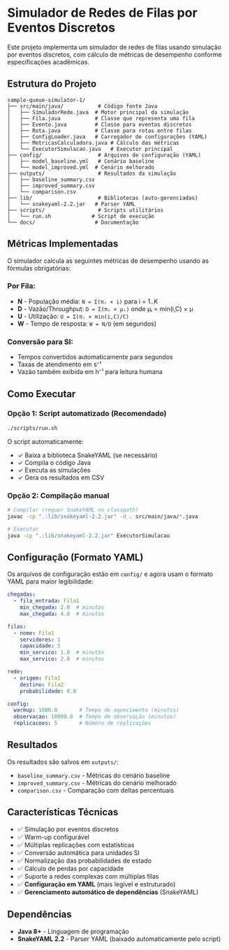 # Simulador de Redes de Filas por Eventos Discretos

Este projeto implementa um simulador de redes de filas usando simulação por eventos discretos, com cálculo de métricas de desempenho conforme especificações acadêmicas.

## Estrutura do Projeto

```
sample-queue-simulator-1/
├── src/main/java/           # Código fonte Java
│   ├── SimuladorRede.java  # Motor principal da simulação
│   ├── Fila.java           # Classe que representa uma fila
│   ├── Evento.java         # Classe para eventos discretos
│   ├── Rota.java           # Classe para rotas entre filas
│   ├── ConfigLoader.java   # Carregador de configurações (YAML)
│   ├── MetricasCalculadora.java # Cálculo das métricas
│   └── ExecutorSimulacao.java   # Executor principal
├── config/                  # Arquivos de configuração (YAML)
│   ├── model_baseline.yml   # Cenário baseline
│   └── model_improved.yml  # Cenário melhorado
├── outputs/                 # Resultados da simulação
│   ├── baseline_summary.csv
│   ├── improved_summary.csv
│   └── comparison.csv
├── lib/                     # Bibliotecas (auto-gerenciadas)
│   └── snakeyaml-2.2.jar   # Parser YAML
├── scripts/                 # Scripts utilitários
│   └── run.sh             # Script de execução
└── docs/                   # Documentação
```

## Métricas Implementadas

O simulador calcula as seguintes métricas de desempenho usando as fórmulas obrigatórias:

### Por Fila:
- **N** - População média: `N = Σ(πᵢ × i)` para i = 1..K
- **D** - Vazão/Throughput: `D = Σ(πᵢ × μᵢ)` onde μᵢ = min(i,C) × μ
- **U** - Utilização: `U = Σ(πᵢ × min(i,C)/C)`
- **W** - Tempo de resposta: `W = N/D` (em segundos)

### Conversão para SI:
- Tempos convertidos automaticamente para segundos
- Taxas de atendimento em s⁻¹
- Vazão também exibida em h⁻¹ para leitura humana

## Como Executar

### Opção 1: Script automatizado (Recomendado)
```bash
./scripts/run.sh
```

O script automaticamente:
- ✓ Baixa a biblioteca SnakeYAML (se necessário)
- ✓ Compila o código Java
- ✓ Executa as simulações
- ✓ Gera os resultados em CSV

### Opção 2: Compilação manual
```bash
# Compilar (requer SnakeYAML no classpath)
javac -cp ".:lib/snakeyaml-2.2.jar" -d . src/main/java/*.java

# Executar
java -cp ".:lib/snakeyaml-2.2.jar" ExecutorSimulacao
```

## Configuração (Formato YAML)

Os arquivos de configuração estão em `config/` e agora usam o formato YAML para maior legibilidade:

```yaml
chegadas:
  - fila_entrada: Fila1
    min_chegada: 2.0  # minutos
    max_chegada: 4.0  # minutos

filas:
  - nome: Fila1
    servidores: 1
    capacidade: 5
    min_servico: 1.0  # minutos
    max_servico: 2.0  # minutos

rede:
  - origem: Fila1
    destino: Fila2
    probabilidade: 0.8

config:
  warmup: 1000.0       # Tempo de aquecimento (minutos)
  observacao: 10000.0  # Tempo de observação (minutos)
  replicacoes: 5       # Número de replicações
```

## Resultados

Os resultados são salvos em `outputs/`:
- `baseline_summary.csv` - Métricas do cenário baseline
- `improved_summary.csv` - Métricas do cenário melhorado
- `comparison.csv` - Comparação com deltas percentuais

## Características Técnicas

- ✅ Simulação por eventos discretos
- ✅ Warm-up configurável
- ✅ Múltiplas replicações com estatísticas
- ✅ Conversão automática para unidades SI
- ✅ Normalização das probabilidades de estado
- ✅ Cálculo de perdas por capacidade
- ✅ Suporte a redes complexas com múltiplas filas
- ✅ **Configuração em YAML** (mais legível e estruturado)
- ✅ **Gerenciamento automático de dependências** (SnakeYAML)

## Dependências

- **Java 8+** - Linguagem de programação
- **SnakeYAML 2.2** - Parser YAML (baixado automaticamente pelo script)
